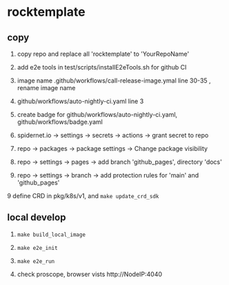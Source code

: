 # rocktemplate

## copy

1. copy repo and replace all 'rocktemplate' to 'YourRepoName'

2. add e2e tools in test/scripts/installE2eTools.sh for github CI

3. image name 
    .github/workflows/call-release-image.ymal  line 30-35 , rename image name

4. github/workflows/auto-nightly-ci.yaml  line 3 

5. create badge for github/workflows/auto-nightly-ci.yaml, github/workflows/badge.yaml

6. spidernet.io  -> settings -> secrets -> actions -> grant secret to repo

7. repo -> packages -> package settings -> Change package visibility

8. repo -> settings -> pages -> add branch 'github_pages', directory 'docs'

8. repo -> settings -> branch -> add protection rules for 'main' and 'github_pages'

9 define CRD in pkg/k8s/v1, and `make update_crd_sdk`



## local develop

1. `make build_local_image`

2. `make e2e_init`

3. `make e2e_run`

4. check proscope, browser vists http://NodeIP:4040
